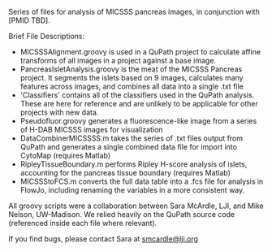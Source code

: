 Series of files for analysis of MICSSS pancreas images, in conjunction with [PMID TBD].

Brief File Descriptions:
- MICSSSAlignment.groovy is used in a QuPath project to calculate affine transforms of all images in a project against a base image. 
- PancreasIsletAnalysis.groovy is the meat of the MICSSS Pancreas project. It segments the islets based on 9 images, calculates many features across images, and combines all data into a single .txt file
- 'Classifiers' contains all of the classifiers used in the QuPath analysis. These are here for reference and are unlikely to be applicable for other projects with new data. 
- Pseudofluor.groovy generates a fluorescence-like image from a series of H-DAB MICSSS images for visualization
- DataCombinerMICSSSS.m takes the series of .txt files output from QuPath and generates a single combined data file for import into CytoMap (requires Matlab)
- RipleyTissueBoundary.m performs Ripley H-score analysis of islets, accounting for the pancreas tissue boundary (requires Matlab)
- MICSSStoFCS.m converts the full data table into a .fcs file for analysis in FlowJo, including renaming the variables in a more consistent way. 

All groovy scripts were a collaboration between Sara McArdle, LJI, and Mike Nelson, UW-Madison. We relied heavily on the QuPath source code (referenced inside each file where relevant). 

If you find bugs, please contact Sara at smcardle@lji.org
